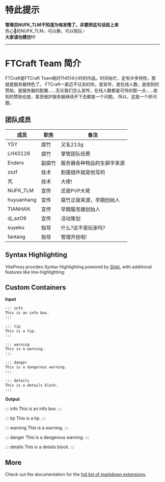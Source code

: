 # 特此提示
**管理员NUFK_TLM不知道为啥发情了，非要把这句话挂上来** <br>
热心🥵的NUFK_TLM，可以撅，可以陪玩♂<br>
**大家请勿模仿!!!**<br>

------
# FTCraft Team 简介
FTCraft是FTCraft Team耗时114514小时的作品，时间匆忙，定有许多特性，那就是服务器特色了。
FTCraft一直迈不过去的坎，是宣传，是在线人数，是收到的赞助，是服务器的配置……无论我们怎么宣传，在线人数都是可怜的那一点……收到的赞助也是，甚至维护服务器继续开下去都是一个问题。
所以，这是一个好问题。
## 团队成员
|成员|职务|备注|
|-|-|-|
|YSY|腐竹|又名213g|
|LHX0126|腐竹|掌管团队经费|
|Enders|副腐竹|服务器各种物品的生僻字来源|
|zszf|技术|割蛋插件就是他写的|
|芃|技术|大佬!|
|NUFK_TLM|宣传|还是PVP大佬|
|huyuanhang|宣传|腐竹正版来源，早期创始人|
|TIANHAN|宣传|早期服务器创始人|
|dj_azO9|宣传|活动策划|
|suyeku|指导|什么?这不是玩家吗?|
|fantang|指导|管理开挂啦!|

## Syntax Highlighting

VitePress provides Syntax Highlighting powered by [Shiki](https://github.com/shikijs/shiki), with additional features like line-highlighting:
## Custom Containers

**Input**

```md
::: info
This is an info box.
:::

::: tip
This is a tip.
:::

::: warning
This is a warning.
:::

::: danger
This is a dangerous warning.
:::

::: details
This is a details block.
:::
```

**Output**

::: info
This is an info box.
:::

::: tip
This is a tip.
:::

::: warning
This is a warning.
:::

::: danger
This is a dangerous warning.
:::

::: details
This is a details block.
:::

## More

Check out the documentation for the [full list of markdown extensions](https://vitepress.dev/guide/markdown).
